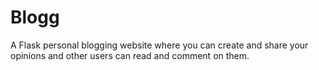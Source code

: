 # Blogg
A Flask personal blogging website where you can create and share your opinions and other users can read and comment on them. 
